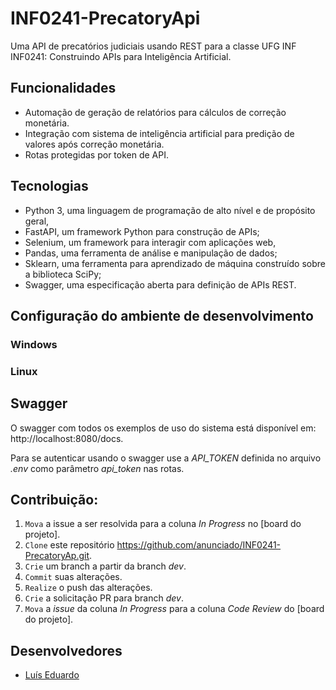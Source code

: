 # INF0241-PrecatoryApi
Uma API de precatórios judiciais usando REST para a classe UFG INF INF0241: Construindo APIs para Inteligência Artificial.

## Funcionalidades

- Automação de geração de relatórios para cálculos de correção monetária.        
- Integração com sistema de inteligência artificial para predição de valores após correção monetária.
- Rotas protegidas por token de API.

## Tecnologias

 - Python 3, uma linguagem de programação de alto nível e de propósito geral,
 - FastAPI, um framework Python para construção de APIs;
 - Selenium, um framework para interagir com aplicações web,
 - Pandas, uma ferramenta de análise e manipulação de dados;
 - Sklearn, uma ferramenta para aprendizado de máquina construído sobre a biblioteca SciPy;
 - Swagger, uma especificação aberta para definição de APIs REST.

## Configuração do ambiente de desenvolvimento

### Windows

### Linux

## Swagger 

O swagger com todos os exemplos de uso do sistema está disponível em: http://localhost:8080/docs.

Para se autenticar usando o swagger use a _API_TOKEN_ definida no arquivo _.env_ como parâmetro _api_token_ nas rotas. 

## Contribuição:

1. `Mova` a issue a ser resolvida para a coluna _In Progress_ no [board do projeto].  
2. `Clone` este repositório https://github.com/anunciado/INF0241-PrecatoryAp.git.
3. `Crie` um branch a partir da branch _dev_.
4. `Commit` suas alterações.
5. `Realize` o push das alterações.
6. `Crie` a solicitação PR para branch _dev_.
7. `Mova` a _issue_ da coluna _In Progress_ para a coluna _Code Review_ do [board do projeto].

## Desenvolvedores

- [Luís Eduardo](https://github.com/anunciado)
